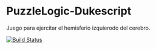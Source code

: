 # PuzzleLogic-Dukescript
Juego para ejercitar el hemisferio izquierodo del cerebro.

[![Build Status](https://travis-ci.com/javatlacati/PuzzleLogic-Dukescript.svg?branch=master)](https://travis-ci.com/javatlacati/PuzzleLogic-Dukescript)
